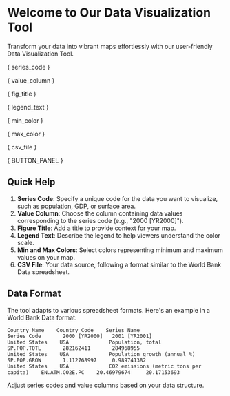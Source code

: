 # Welcome to Our Data Visualization Tool

Transform your data into vibrant maps effortlessly with our user-friendly Data Visualization Tool.

{ series_code }

{ value_column }

{ fig_title }

{ legend_text }

{ min_color }

{ max_color }

{ csv_file }

{ BUTTON_PANEL }

## Quick Help

1. **Series Code**: Specify a unique code for the data you want to visualize, such as population, GDP, or surface area.
2. **Value Column**: Choose the column containing data values corresponding to the series code (e.g., "2000 [YR2000]").
3. **Figure Title**: Add a title to provide context for your map.
4. **Legend Text**: Describe the legend to help viewers understand the color scale.
5. **Min and Max Colors**: Select colors representing minimum and maximum values on your map.
6. **CSV File**: Your data source, following a format similar to the World Bank Data spreadsheet.

## Data Format

The tool adapts to various spreadsheet formats. Here's an example in a World Bank Data format:

```plaintext
Country Name    Country Code    Series Name                              Series Code       2000 [YR2000]   2001 [YR2001]
United States    USA             Population, total                         SP.POP.TOTL       282162411       284968955
United States    USA             Population growth (annual %)              SP.POP.GROW       1.112768997     0.989741382
United States    USA             CO2 emissions (metric tons per capita)    EN.ATM.CO2E.PC    20.46979674     20.17153693

```

Adjust series codes and value columns based on your data structure.
